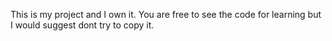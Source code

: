 This is my project and I own it. You are free to see the code for learning but I would suggest dont try to copy it.
